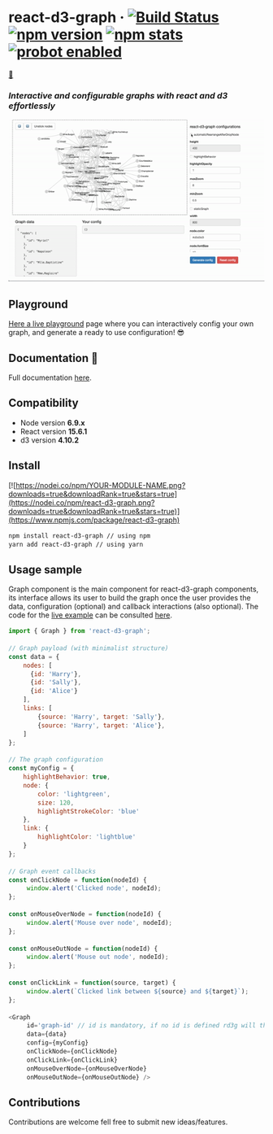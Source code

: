 # react-d3-graph &middot; [![Build Status](https://travis-ci.org/danielcaldas/react-d3-graph.svg?branch=master)](https://travis-ci.org/danielcaldas/react-d3-graph) [![npm version](https://img.shields.io/badge/npm-v0.3.0-blue.svg)](https://www.npmjs.com/package/react-d3-graph) [![npm stats](https://img.shields.io/badge/downloads-700+-brightgreen.svg)](https://npm-stat.com/) [![probot enabled](https://img.shields.io/badge/probot:stale-enabled-yellow.svg)](https://probot.github.io/)
[:book:](https://danielcaldas.github.io/react-d3-graph/docs/index.html)

### *Interactive and configurable graphs with react and d3 effortlessly*

[![react-d3-graph gif sample](https://github.com/danielcaldas/react-d3-graph/blob/master/sandbox/rd3g.gif?raw=true)](https://danielcaldas.github.io/react-d3-graph/sandbox/index.html)

## Playground
[Here a live playground](https://danielcaldas.github.io/react-d3-graph/sandbox/index.html) page where you can interactively config your own graph, and generate a ready to use configuration! :sunglasses:

## Documentation :book:
Full documentation [here](https://danielcaldas.github.io/react-d3-graph/docs/index.html).

## Compatibility
- Node version **6.9.x**
- React version **15.6.1**
- d3 version **4.10.2**

## Install
[![https://nodei.co/npm/YOUR-MODULE-NAME.png?downloads=true&downloadRank=true&stars=true](https://nodei.co/npm/react-d3-graph.png?downloads=true&downloadRank=true&stars=true)](https://www.npmjs.com/package/react-d3-graph)


```bash
npm install react-d3-graph // using npm
yarn add react-d3-graph // using yarn
```

## Usage sample
Graph component is the main component for react-d3-graph components, its interface allows its user to build the graph once the user provides the data, configuration (optional) and callback interactions (also optional).
The code for the [live example](https://danielcaldas.github.io/react-d3-graph/sandbox/index.html) can be consulted [here](https://github.com/danielcaldas/react-d3-graph/blob/master/sandbox/Sandbox.jsx).

```javascript
import { Graph } from 'react-d3-graph';

// Graph payload (with minimalist structure)
const data = {
    nodes: [
      {id: 'Harry'},
      {id: 'Sally'},
      {id: 'Alice'}
    ],
    links: [
        {source: 'Harry', target: 'Sally'},
        {source: 'Harry', target: 'Alice'},
    ]
};

// The graph configuration
const myConfig = {
    highlightBehavior: true,
    node: {
        color: 'lightgreen',
        size: 120,
        highlightStrokeColor: 'blue'
    },
    link: {
        highlightColor: 'lightblue'
    }
};

// Graph event callbacks
const onClickNode = function(nodeId) {
     window.alert('Clicked node', nodeId);
};

const onMouseOverNode = function(nodeId) {
     window.alert('Mouse over node', nodeId);
};

const onMouseOutNode = function(nodeId) {
     window.alert('Mouse out node', nodeId);
};

const onClickLink = function(source, target) {
     window.alert(`Clicked link between ${source} and ${target}`);
};

<Graph
     id='graph-id' // id is mandatory, if no id is defined rd3g will throw an error
     data={data}
     config={myConfig}
     onClickNode={onClickNode}
     onClickLink={onClickLink}
     onMouseOverNode={onMouseOverNode}
     onMouseOutNode={onMouseOutNode} />
```

## Contributions
Contributions are welcome fell free to submit new ideas/features.
